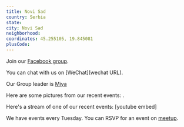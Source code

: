 ```yaml
---
title: Novi Sad
country: Serbia
state: 
city: Novi Sad
neighborhood: 
coordinates: 45.255105, 19.845081
plusCode:
---
```

Join our [Facebook group](https://www.facebook.com/groups/free.code.camp.novi.sad).

You can chat with us on [WeChat](wechat URL).

Our Group leader is [Miya](freecodecamp.org/miya)

Here are some pictures from our recent events:
![]().

Here's a stream of one of our recent events:
[youtube embed]

We have events every Tuesday. You can RSVP for an event on [meetup](meetupurl).
